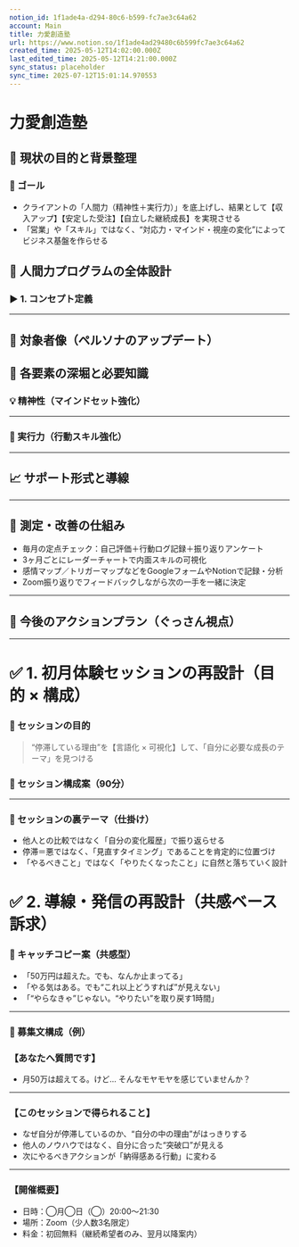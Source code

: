 ```yaml
---
notion_id: 1f1ade4a-d294-80c6-b599-fc7ae3c64a62
account: Main
title: 力愛創造塾
url: https://www.notion.so/1f1ade4ad29480c6b599fc7ae3c64a62
created_time: 2025-05-12T14:02:00.000Z
last_edited_time: 2025-05-12T14:21:00.000Z
sync_status: placeholder
sync_time: 2025-07-12T15:01:14.970553
---
```

# 力愛創造塾

## 🔧 現状の目的と背景整理
### 🎯 ゴール
- クライアントの「人間力（精神性＋実行力）」を底上げし、結果として【収入アップ】【安定した受注】【自立した継続成長】を実現させる
- 「営業」や「スキル」ではなく、“対応力・マインド・視座の変化”によってビジネス基盤を作らせる
## 🧩 人間力プログラムの全体設計
### ▶ 1. コンセプト定義
---
## 🎯 対象者像（ペルソナのアップデート）
## 🧱 各要素の深堀と必要知識
### 💡 精神性（マインドセット強化）
---
### 🚀 実行力（行動スキル強化）
---
## 📈 サポート形式と導線
---
## 🧰 測定・改善の仕組み
- 毎月の定点チェック：自己評価＋行動ログ記録＋振り返りアンケート
- 3ヶ月ごとにレーダーチャートで内面スキルの可視化
- 感情マップ／トリガーマップなどをGoogleフォームやNotionで記録・分析
- Zoom振り返りでフィードバックしながら次の一手を一緒に決定
---
## 📌 今後のアクションプラン（ぐっさん視点）
---
  # ✅ 1. 初月体験セッションの再設計（目的 × 構成）
  ### 🎯 セッションの目的
  > “停滞している理由”を【言語化 × 可視化】して、「自分に必要な成長のテーマ」を見つける
  ### 🧩 セッション構成案（90分）
  ---
  ### 🧠 セッションの裏テーマ（仕掛け）
  - 他人との比較ではなく「自分の変化履歴」で振り返らせる
  - 停滞＝悪ではなく、「見直すタイミング」であることを肯定的に位置づけ
  - 「やるべきこと」ではなく「やりたくなったこと」に自然と落ちていく設計
  # ✅ 2. 導線・発信の再設計（共感ベース訴求）
  ### 🎯 キャッチコピー案（共感型）
  - 「50万円は超えた。でも、なんか止まってる」
  - 「やる気はある。でも“これ以上どうすれば”が見えない」
  - 「“やらなきゃ”じゃない。“やりたい”を取り戻す1時間」
  ---
  ### 📩 募集文構成（例）
  ### 【あなたへ質問です】
  - 月50万は超えてる。けど…
  そんなモヤモヤを感じていませんか？
  ---
  ### 【このセッションで得られること】
  - なぜ自分が停滞しているのか、“自分の中の理由”がはっきりする
  - 他人のノウハウではなく、自分に合った“突破口”が見える
  - 次にやるべきアクションが「納得感ある行動」に変わる
  ---
  ### 【開催概要】
  - 日時：◯月◯日（◯）20:00〜21:30
  - 場所：Zoom（少人数3名限定）
  - 料金：初回無料（継続希望者のみ、翌月以降案内）